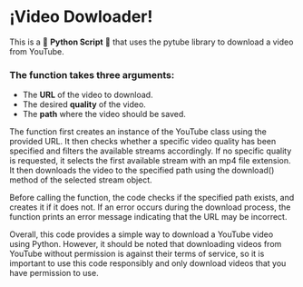 <h1> ¡Video Dowloader! </h1>

This is a 🔵 **Python Script** 🔵 that uses the pytube library to download a video from YouTube. 


### The function takes three arguments: 
- The **URL** of the video to download. 
- The desired **quality** of the video. 
- The **path** where the video should be saved.

The function first creates an instance of the YouTube class using the provided URL. It then checks whether a specific video quality has been specified and filters the available streams accordingly. 
If no specific quality is requested, it selects the first available stream with an mp4 file extension. It then downloads the video to the specified path using the download() method of the selected stream object.

Before calling the function, the code checks if the specified path exists, and creates it if it does not. 
If an error occurs during the download process, the function prints an error message indicating that the URL may be incorrect.

Overall, this code provides a simple way to download a YouTube video using Python. 
However, it should be noted that downloading videos from YouTube without permission is against their terms of service, so it is important to use this code responsibly and only download videos that you have permission to use.
